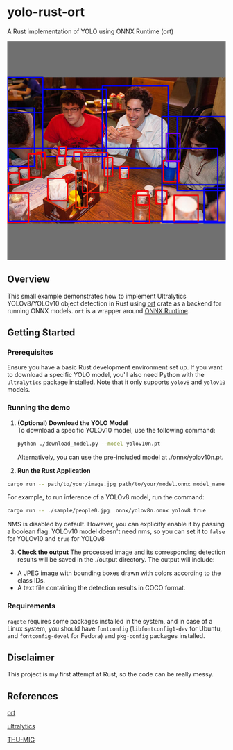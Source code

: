 # yolo-rust-ort
A Rust implementation of YOLO using ONNX Runtime (ort)

![people sitting around a table](./output/people1.jpg)

## Overview
This small example demonstrates how to implement Ultralytics YOLOv8/YOLOv10 object detection in Rust using [ort](https://github.com/pykeio/ort) crate as a backend for running ONNX models. `ort` is a wrapper around [ONNX Runtime](https://onnxruntime.ai/).

## Getting Started

### Prerequisites
Ensure you have a basic Rust development environment set up. If you want to download a specific YOLO model, you'll also need Python with the `ultralytics` package installed. Note that it only supports `yolov8` and `yolov10` models.

### Running the demo
1. **(Optional) Download the YOLO Model**  
   To download a specific YOLOv10 model, use the following command:
   ```bash
   python ./download_model.py --model yolov10n.pt
   ```
   Alternatively, you can use the pre-included model at ./onnx/yolov10n.pt.

2. **Run the Rust Application**
```bash
cargo run -- path/to/your/image.jpg path/to/your/model.onnx model_name use_nms
```
For example, to run inference of a YOLOv8 model, run the command:

```bash
cargo run -- ./sample/people0.jpg  onnx/yolov8n.onnx yolov8 true
```
NMS is disabled by default. However, you can explicitly enable it by passing a boolean flag. YOLOv10 model doesn't need nms, so you can set it to `false` for YOLOv10 and `true` for YOLOv8

3. **Check the output**
The processed image and its corresponding detection results will be saved in the ./output directory. The output will include:
- A JPEG image with bounding boxes drawn with colors according to the class IDs.
- A text file containing the detection results in COCO format.

### Requirements
`raqote` requires some packages installed in the system, and in case of a Linux system, you should have `fontconfig` (`libfontconfig1-dev` for Ubuntu, and `fontconfig-devel` for Fedora) and `pkg-config` packages installed.

## Disclaimer
This project is my first attempt at Rust, so the code can be really messy.

## References
[ort](https://github.com/pykeio/ort)

[ultralytics](https://github.com/ultralytics/ultralytics)

[THU-MIG](https://github.com/THU-MIG/yolov10)
